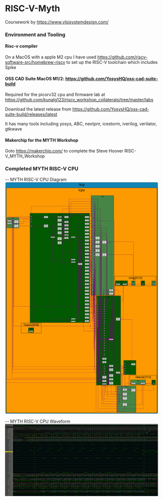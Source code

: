 # RISC-V-Myth
Coursework by https://www.vlsisystemdesign.com/

### Environment and Tooling

#### Risc-v compiler
On a MacOS with a apple M2 cpu I have used https://github.com/riscv-software-src/homebrew-riscv to set up the RISC-V toolchain which includes Spike

#### OSS CAD Suite MacOS M1/2: https://github.com/YosysHQ/oss-cad-suite-build
Required for the picorv32 cpu and firmware lab at https://github.com/kunalg123/riscv_workshop_collaterals/tree/master/labs

Download the latest release from https://github.com/YosysHQ/oss-cad-suite-build/releases/latest

It has many tools including yosys, ABC, nextpnr, icestorm, iverilog, verilator, gtkwave

#### Makerchip for the MYTH Workshop
Goto https://makerchip.com/ to complete the Steve Hoover RISC-V_MYTH_Workshop

### Completed MYTH RISC-V CPU

-- MYTH RISC-V CPU Diagram
![image](./images/Complete_MYTH_RISC-V_CPU_diagram.png)

-- MYTH RISC-V CPU Waveform
![image](./images/Complete_MYTH_RISC-V_CPU_waveform.png)
